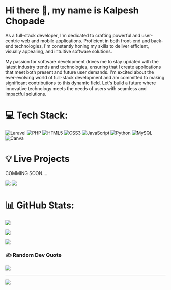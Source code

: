 # Hi there 👋, my name is **Kalpesh Chopade**


As a full-stack developer, I'm dedicated to crafting powerful and user-centric web and mobile applications. Proficient in both front-end and back-end technologies, I'm constantly honing my skills to deliver efficient, visually appealing, and intuitive software solutions.

My passion for software development drives me to stay updated with the latest industry trends and technologies, ensuring that I create applications that meet both present and future user demands. I'm excited about the ever-evolving world of full-stack development and am committed to making significant contributions to this dynamic field. Let's build a future where innovative technology meets the needs of users with seamless and impactful solutions.

# 💻 Tech Stack:
![Laravel](https://img.shields.io/badge/Laravel-%23FF2D20.svg?style=for-the-badge&logo=laravel&logoColor=white) ![PHP](https://img.shields.io/badge/PHP-%23777BB4.svg?style=for-the-badge&logo=php&logoColor=white) ![HTML5](https://img.shields.io/badge/html5-%23E34F26.svg?style=for-the-badge&logo=html5&logoColor=white) ![CSS3](https://img.shields.io/badge/CSS3-%231572B6.svg?style=for-the-badge&logo=css3&logoColor=white) ![JavaScript](https://img.shields.io/badge/JavaScript-%23F7DF1E.svg?style=for-the-badge&logo=javascript&logoColor=black) ![Python](https://img.shields.io/badge/python-3670A0?style=for-the-badge&logo=python&logoColor=ffdd54) ![MySQL](https://img.shields.io/badge/mysql-%2300f.svg?style=for-the-badge&logo=mysql&logoColor=white)  ![Canva](https://img.shields.io/badge/Canva-%2300C4CC.svg?style=for-the-badge&logo=Canva&logoColor=white)
# 💡 Live Projects
COMMING SOON....

![](https://raw.githubusercontent.com/KalpeshChopade/github-stats/master/generated/overview.svg#gh-dark-mode-only)
![](https://raw.githubusercontent.com/KalpeshChopade/github-stats/master/generated/overview.svg#gh-light-mode-only)
# 📊 GitHub Stats:
![](https://github-readme-stats.vercel.app/api?username=KalpeshChopade&theme=dark&hide_border=true&include_all_commits=false&count_private=false)


![](https://github-readme-streak-stats.herokuapp.com/?user=KalpeshChopade&theme=dark&hide_border=true)


![](https://github-readme-stats.vercel.app/api/top-langs/?username=KalpeshChopade&theme=dark&hide_border=true&include_all_commits=false&count_private=false&layout=compact)

### ✍️ Random Dev Quote
![](https://quotes-github-readme.vercel.app/api?type=horizontal&theme=radical)

---
[![](https://visitcount.itsvg.in/api?id=MSatyam-Mishra&icon=2&color=11)](https://visitcount.itsvg.in)

<!-- Proudly created with GPRM ( https://gprm.itsvg.in ) -->
